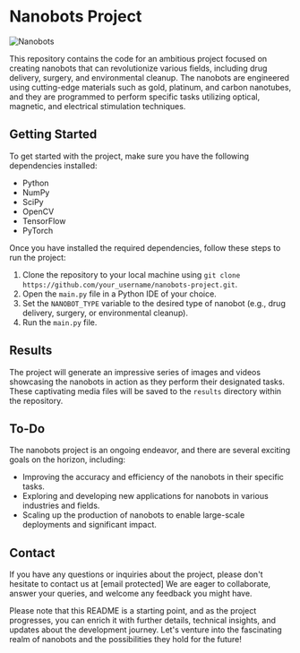 # Nanobots Project

![Nanobots](nanobots.jpg)

This repository contains the code for an ambitious project focused on creating nanobots that can revolutionize various fields, including drug delivery, surgery, and environmental cleanup. The nanobots are engineered using cutting-edge materials such as gold, platinum, and carbon nanotubes, and they are programmed to perform specific tasks utilizing optical, magnetic, and electrical stimulation techniques.

## Getting Started

To get started with the project, make sure you have the following dependencies installed:

- Python
- NumPy
- SciPy
- OpenCV
- TensorFlow
- PyTorch

Once you have installed the required dependencies, follow these steps to run the project:

1. Clone the repository to your local machine using `git clone https://github.com/your_username/nanobots-project.git`.
2. Open the `main.py` file in a Python IDE of your choice.
3. Set the `NANOBOT_TYPE` variable to the desired type of nanobot (e.g., drug delivery, surgery, or environmental cleanup).
4. Run the `main.py` file.

## Results

The project will generate an impressive series of images and videos showcasing the nanobots in action as they perform their designated tasks. These captivating media files will be saved to the `results` directory within the repository.

## To-Do

The nanobots project is an ongoing endeavor, and there are several exciting goals on the horizon, including:

- Improving the accuracy and efficiency of the nanobots in their specific tasks.
- Exploring and developing new applications for nanobots in various industries and fields.
- Scaling up the production of nanobots to enable large-scale deployments and significant impact.

## Contact

If you have any questions or inquiries about the project, please don't hesitate to contact us at [email protected] We are eager to collaborate, answer your queries, and welcome any feedback you might have.

Please note that this README is a starting point, and as the project progresses, you can enrich it with further details, technical insights, and updates about the development journey. Let's venture into the fascinating realm of nanobots and the possibilities they hold for the future!
